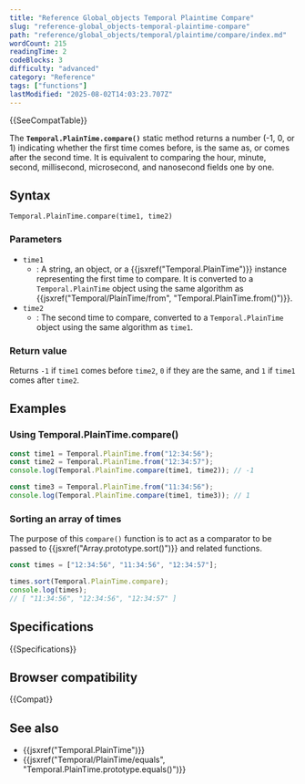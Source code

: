 ```yaml
---
title: "Reference Global_objects Temporal Plaintime Compare"
slug: "reference-global_objects-temporal-plaintime-compare"
path: "reference/global_objects/temporal/plaintime/compare/index.md"
wordCount: 215
readingTime: 2
codeBlocks: 3
difficulty: "advanced"
category: "Reference"
tags: ["functions"]
lastModified: "2025-08-02T14:03:23.707Z"
---
```



{{SeeCompatTable}}

The **`Temporal.PlainTime.compare()`** static method returns a number (-1, 0, or 1) indicating whether the first time comes before, is the same as, or comes after the second time. It is equivalent to comparing the hour, minute, second, millisecond, microsecond, and nanosecond fields one by one.

## Syntax

```js-nolint
Temporal.PlainTime.compare(time1, time2)
```

### Parameters

- `time1`
  - : A string, an object, or a {{jsxref("Temporal.PlainTime")}} instance representing the first time to compare. It is converted to a `Temporal.PlainTime` object using the same algorithm as {{jsxref("Temporal/PlainTime/from", "Temporal.PlainTime.from()")}}.
- `time2`
  - : The second time to compare, converted to a `Temporal.PlainTime` object using the same algorithm as `time1`.

### Return value

Returns `-1` if `time1` comes before `time2`, `0` if they are the same, and `1` if `time1` comes after `time2`.

## Examples

### Using Temporal.PlainTime.compare()

```js
const time1 = Temporal.PlainTime.from("12:34:56");
const time2 = Temporal.PlainTime.from("12:34:57");
console.log(Temporal.PlainTime.compare(time1, time2)); // -1

const time3 = Temporal.PlainTime.from("11:34:56");
console.log(Temporal.PlainTime.compare(time1, time3)); // 1
```

### Sorting an array of times

The purpose of this `compare()` function is to act as a comparator to be passed to {{jsxref("Array.prototype.sort()")}} and related functions.

```js
const times = ["12:34:56", "11:34:56", "12:34:57"];

times.sort(Temporal.PlainTime.compare);
console.log(times);
// [ "11:34:56", "12:34:56", "12:34:57" ]
```

## Specifications

{{Specifications}}

## Browser compatibility

{{Compat}}

## See also

- {{jsxref("Temporal.PlainTime")}}
- {{jsxref("Temporal/PlainTime/equals", "Temporal.PlainTime.prototype.equals()")}}
